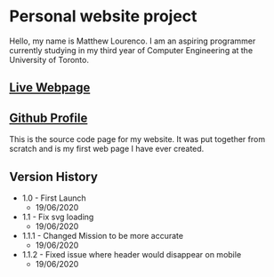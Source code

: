# Personal website project
Hello, my name is Matthew Lourenco.
I am an aspiring programmer currently studying in my third year of Computer Engineering at the University of Toronto.

## [Live Webpage](http://individual.utoronto.ca/MattLourenco)
## [Github Profile](https://github.com/mattlourenco27)

This is the source code page for my website. It was put together from scratch and is my first web page I have ever created.

## Version History

* 1.0 - First Launch
  * 19/06/2020
* 1.1 - Fix svg loading
  * 19/06/2020
* 1.1.1 - Changed Mission to be more accurate
  * 19/06/2020
* 1.1.2 - Fixed issue where header would disappear on mobile
  * 19/06/2020
